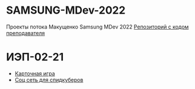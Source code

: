 # SAMSUNG-MDev-2022
Проекты потока Макущенко Samsung MDev 2022
[Репозиторий с кодом преподавателя](https://github.com/CAPCHIK/samsungandroid2021)

# ИЭП-02-21

* [Карточная игра](https://github.com/LuminescentNebula/MyGame)
* [Соц сеть для спидкуберов](https://github.com/alexp0111/Messenger_project)
<!-- * Проект 1
* Проект 2
* Проект 3 -->
